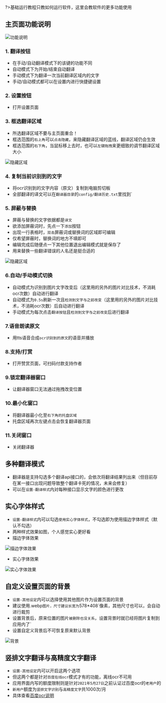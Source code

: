 ?>基础运行教程只教如何运行软件，这里会教软件的更多功能使用

## 主页面功能说明

![功能说明](../assets/img/59.webp ':size=50%')

### 1. 翻译按钮
- 在手动/自动翻译模式下的该键的功能不同
- 自动模式下为开始/结束自动翻译
- 手动模式下为翻译一次当前翻译区域内的文字
- 手动/自动模式都可以在设置内进行快捷键设置

### 2. 设置按钮
- 打开设置页面

### 3. 框选翻译区域
- 所选翻译区域不要与主页面重合！
- 框选范围的`右上角`可以`点击隐藏`，来隐藏翻译区域的蓝线，翻译区域仍会生效
- 框选范围的`右下角`，当鼠标移上去时，也可以`左键拖拽`来更细致的调节翻译区域大小

![隐藏区域](../assets/img/44.webp ':size=50%')

### 4. 复制当前识别到的文字
- 将ocr识别到的文字内容（原文）复制到电脑剪切板
- 全部翻译的译文可以在`翻译器目录`的`config/翻译历史.txt`里找到`

### 5. 屏蔽与替换
- 屏蔽与替换的文字依据都是`译文`
- 欲添加屏蔽词时，先点一下`添加`按钮
- 出现一行表格时，`双击`屏蔽词或替换词的区域即可编辑
- 仅希望屏蔽时，替换词的地方不填即可
- 编辑完成后随便点一下其他位置退出编辑模式就是保存了
- 用来替换一些翻译错误的人名还是挺合适的

![隐藏区域](../assets/img/60.webp ':size=50%')

### 6.自动/手动模式切换
- 自动模式为识别到图片文字改变后（这里用的另外的图片对比技术，不消耗ocr次数）自动进行翻译
- 自动模式为`0.5s`刷新一次且`检测到文字与之前改变`（这里用的另外的图片对比技术，不消耗ocr次数）后自动进行翻译
- 手动模式为每次点击`翻译按钮`且`检测到文字与之前改变`后进行翻译

### 7.语音朗读原文
- 用tts语音合成`ocr识别到的原文`的语音并播放

### 8.支持/打赏
- 打开赞赏页面，可扫码付款支持作者

### 9.锁定翻译器窗口
- 让翻译器窗口无法通过拖拽改变位置

### 10.最小化窗口
- 将翻译器最小化至`右下角的托盘区域`
- 托盘区域再次左键点击会恢复翻译器页面

### 11.关闭窗口
- 关闭翻译器

## 多种翻译模式
- 翻译器是支持勾选多个翻译api接口的，会依次将翻译结果列出来（但目前存在某一接口出现问题导致整个翻译卡死的情况，未来会修复）
- 可以在`设置-翻译样式`内对每种接口显示文字的颜色进行更改
  
## 实心字体样式
- `设置-翻译样式`内可以勾选`使用实心字体样式`，不勾选即为使用描边字体样式（默认不勾选）
- 两种样式效果如图，个人感觉实心更好看
- 描边字体效果

![描边字体效果](../assets/img/61.webp ':size=50%')

- 实心字体效果

![实心字体效果](../assets/img/62.webp ':size=50%')

## 自定义设置页面的背景
- `设置-其他设定`内可以选择使用其他图片作为设置页面的背景
- 建议使用.webp`图片，尺寸建议长宽为`578*408`像素，其他尺寸也可以，会自动进行裁剪
- 设置背景后，原来位置的图片`被删除也没关系`，设置背景时就已经将图片复制到应用内了`
- 设置自定义背景后不可恢复原来默认背景

![背景](../assets/img/63.webp ':size=50%')

## 竖排文字翻译与高精度文字翻译
- `设置-其他设定`内可以开启这两个选项
- 但这两个都是针对`百度在线ocr`模式才有的功能，离线ocr不可用
- 应用界面内写的额度限制则是针对`2021年5月27日`之前认证过百度ocr的`老用户`的
- `新用户`额度为`竖排文字识别`与`高精度文字`共1000次/月
- 具体查看[百度ocr说明](/3.6/basic/ocr#百度ocr说明)
